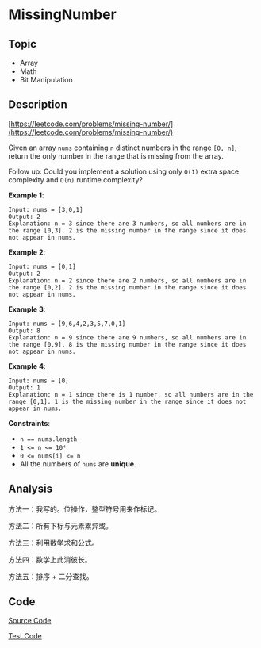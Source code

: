 # MissingNumber

## Topic

- Array
- Math
- Bit Manipulation

## Description

[https://leetcode.com/problems/missing-number/](https://leetcode.com/problems/missing-number/)

Given an array `nums` containing `n` distinct numbers in the range `[0, n]`, return the only number in the range that is missing from the array.

Follow up: Could you implement a solution using only `O(1)` extra space complexity and `O(n)` runtime complexity?


**Example 1**:

```
Input: nums = [3,0,1]
Output: 2
Explanation: n = 3 since there are 3 numbers, so all numbers are in the range [0,3]. 2 is the missing number in the range since it does not appear in nums.
```

**Example 2**:

```
Input: nums = [0,1]
Output: 2
Explanation: n = 2 since there are 2 numbers, so all numbers are in the range [0,2]. 2 is the missing number in the range since it does not appear in nums.
```

**Example 3**:

```
Input: nums = [9,6,4,2,3,5,7,0,1]
Output: 8
Explanation: n = 9 since there are 9 numbers, so all numbers are in the range [0,9]. 8 is the missing number in the range since it does not appear in nums.
```

**Example 4**:

```
Input: nums = [0]
Output: 1
Explanation: n = 1 since there is 1 number, so all numbers are in the range [0,1]. 1 is the missing number in the range since it does not appear in nums.
```

**Constraints**:

- `n == nums.length`
- `1 <= n <= 10⁴`
- `0 <= nums[i] <= n`
- All the numbers of `nums` are **unique**.

## Analysis

方法一：我写的。位操作，整型符号用来作标记。

方法二：所有下标与元素累异或。

方法三：利用数学求和公式。

方法四：数学上此消彼长。

方法五：排序 + 二分查找。


## Code

[Source Code](../../src/main/java/com/lun/easy/MissingNumber.java)

[Test Code](../../src/test/java/com/lun/easy/MissingNumberTest.java)

